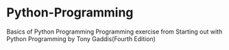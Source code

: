 # Python-Programming
Basics of Python Programming
Programming exercise from Starting out with Python Programming by Tony Gaddis(Fourth Edition)
